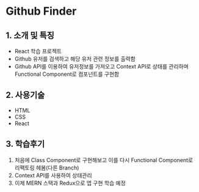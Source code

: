 # Github Finder

## 1. 소개 및 특징

-   React 학습 프로젝트
-   Github 유저를 검색하고 해당 유저 관련 정보를 출력함
-   Github API를 이용하여 유저정보를 가져오고 Context API로 상태를 관리하며 Functional Component로 컴포넌트를 구현함

## 2. 사용기술

-   HTML
-   CSS
-   React

## 3. 학습후기

1. 처음에 Class Component로 구현해보고 이를 다시 Functional Component로 리팩토링 헤봄(다른 Branch)
2. Context API를 사용하여 상태관리
3. 이제 MERN 스택과 Redux으로 앱 구현 학습 예정
